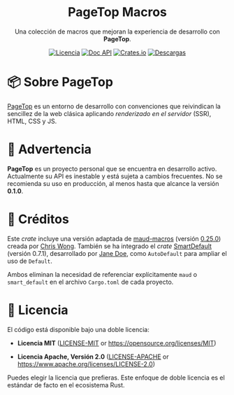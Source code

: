 <div align="center">

<h1>PageTop Macros</h1>

<p>Una colección de macros que mejoran la experiencia de desarrollo con <strong>PageTop</strong>.</p>

[![Licencia](https://img.shields.io/badge/license-MIT%2FApache-blue.svg?label=Licencia&style=for-the-badge)](#-license)
[![Doc API](https://img.shields.io/docsrs/pagetop-macros?label=Doc%20API&style=for-the-badge&logo=Docs.rs)](https://docs.rs/pagetop-macros)
[![Crates.io](https://img.shields.io/crates/v/pagetop-macros.svg?style=for-the-badge&logo=ipfs)](https://crates.io/crates/pagetop-macros)
[![Descargas](https://img.shields.io/crates/d/pagetop-macros.svg?label=Descargas&style=for-the-badge&logo=transmission)](https://crates.io/crates/pagetop-macros)

</div>

# 📦 Sobre PageTop

[PageTop](https://docs.rs/pagetop) es un entorno de desarrollo con convenciones que reivindican la
sencillez de la web clásica aplicando *renderizado en el servidor* (SSR), HTML, CSS y JS.


# 🚧 Advertencia

**PageTop** es un proyecto personal que se encuentra en desarrollo activo. Actualmente su API es
inestable y está sujeta a cambios frecuentes. No se recomienda su uso en producción, al menos hasta
que alcance la versión **0.1.0**.


# 🔖 Créditos

Este *crate* incluye una versión adaptada de [maud-macros](https://crates.io/crates/maud_macros)
(versión [0.25.0](https://github.com/lambda-fairy/maud/tree/v0.25.0/maud_macros)) creada por
[Chris Wong](https://crates.io/users/lambda-fairy). También se ha integrado el *crate*
[SmartDefault](https://crates.io/crates/smart_default) (versión 0.7.1), desarrollado por
[Jane Doe](https://crates.io/users/jane-doe), como `AutoDefault` para ampliar el uso de `Default`.

Ambos eliminan la necesidad de referenciar explícitamente `maud` o `smart_default` en el archivo
`Cargo.toml` de cada proyecto.


# 📜 Licencia

El código está disponible bajo una doble licencia:

  * **Licencia MIT**
    ([LICENSE-MIT](LICENSE-MIT) or https://opensource.org/licenses/MIT)

  * **Licencia Apache, Versión 2.0**
    ([LICENSE-APACHE](LICENSE-APACHE) or https://www.apache.org/licenses/LICENSE-2.0)

Puedes elegir la licencia que prefieras. Este enfoque de doble licencia es el estándar de facto en
el ecosistema Rust.
